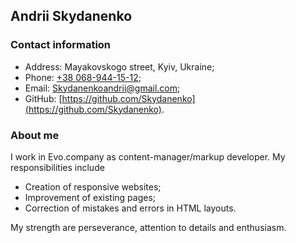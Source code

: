 ## Andrii Skydanenko

### Contact information

* Address: Mayakovskogo street, Kyiv, Ukraine;
* Phone: [+38 068-944-15-12](tel:+380689441512);
* Email: [Skydanenkoandrii@gmail.com](mailto:Skydanenkoandrii@gmail);
* GitHub: [https://github.com/Skydanenko](https://github.com/Skydanenko).

### About me

I work in Evo.company as content-manager/markup developer. My responsibilities include

* Creation of responsive websites;
* Improvement of existing pages;
* Correction of mistakes and errors in HTML layouts.

My strength are perseverance, attention to details and enthusiasm.